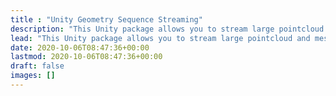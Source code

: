 ```yaml
---
title : "Unity Geometry Sequence Streaming"
description: "This Unity package allows you to stream large pointcloud and mesh sequences from disk, for example Volumetric Video."
lead: "This Unity package allows you to stream large pointcloud and mesh sequences from disk, especially suited to playback Volumetric Video."
date: 2020-10-06T08:47:36+00:00
lastmod: 2020-10-06T08:47:36+00:00
draft: false
images: []
---
```

